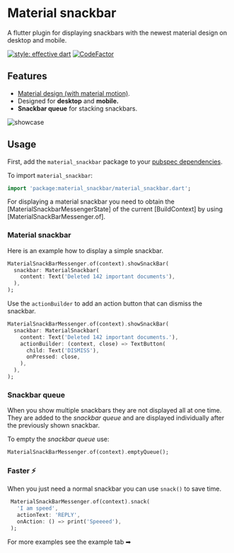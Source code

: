 # Material snackbar

A flutter plugin for displaying snackbars with the newest material design on desktop and mobile.

[![style: effective dart](https://img.shields.io/badge/style-effective_dart-40c4ff.svg)](https://pub.dev/packages/effective_dart)  [![CodeFactor](https://www.codefactor.io/repository/github/roundedinfinity/material_snackbar/badge?s=89a59680d2dfcd0b3d2cfe477dcc64f04eea2ee9)](https://www.codefactor.io/repository/github/roundedinfinity/material_snackbar)

## Features

- [Material design (with material motion)](https://material.io/components/snackbars).
- Designed for **desktop** and **mobile.**
- **Snackbar queue** for stacking snackbars.

![showcase](https://i.imgur.com/JQMQRdQ.gif)

## Usage

First, add the `material_snackbar` package to your [pubspec dependencies](https://flutter.dev/docs/development/packages-and-plugins/using-packages).

To import  `material_snackbar`:

```dart
import 'package:material_snackbar/material_snackbar.dart';
```

For displaying a material snackbar you need to obtain the [MaterialSnackbarMessengerState] of the current [BuildContext] by using [MaterialSnackBarMessenger.of].

### Material snackbar

Here is an example how to display a simple snackbar.

```dart
MaterialSnackBarMessenger.of(context).showSnackBar(
  snackbar: MaterialSnackbar(
    content: Text('Deleted 142 important documents'),
  ),
);
```

Use the `actionBuilder` to add an action button that can dismiss the snackbar.

```dart
MaterialSnackBarMessenger.of(context).showSnackBar(
  snackbar: MaterialSnackbar(
    content: Text('Deleted 142 important documents.'),
    actionBuilder: (context, close) => TextButton(
      child: Text('DISMISS'),
      onPressed: close,
    ),
  ),
);
```

### Snackbar queue

When you show multiple snackbars they are not displayed all at one time. They are added to the _snackbar queue_  and are displayed individually after the previously shown snackbar.


To empty the _snackbar queue_ use:

```dart
MaterialSnackBarMessenger.of(context).emptyQueue();
```

### Faster ⚡

When you just need a normal snackbar you can use `snack()` to save time.

```dart
 MaterialSnackBarMessenger.of(context).snack(
   'I am speed',
   actionText: 'REPLY',
   onAction: () => print('Speeeed'),
 );
```

For more examples see the example tab ➡
